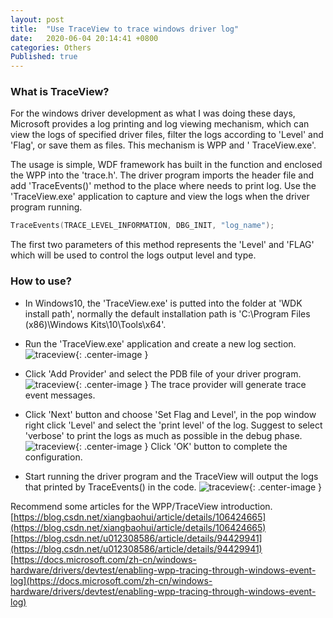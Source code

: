 ```yaml
---
layout: post
title:  "Use TraceView to trace windows driver log"
date:   2020-06-04 20:14:41 +0800
categories: Others
Published: true
---
```

### What is TraceView?
For the windows driver development as what I was doing these days, Microsoft provides a log printing and log viewing mechanism, which can view the logs of specified driver files, filter the logs according to 'Level' and 'Flag', or save them as files. This mechanism is WPP and ' TraceView.exe'.

The usage is simple, WDF framework has built in the function and enclosed the WPP into the 'trace.h'.
The driver program imports the header file and add 'TraceEvents()' method to the place where needs to print log. Use the 'TraceView.exe' application to capture and view the logs when the driver program running.  
```c
TraceEvents(TRACE_LEVEL_INFORMATION, DBG_INIT, "log_name");
```
The first two parameters of this method represents the 'Level' and 'FLAG' which will be used to control the logs output level and type.

### How to use?
+ In Windows10, the 'TraceView.exe' is putted into the folder at 'WDK install path', normally the default installation path is 'C:\Program Files (x86)\Windows Kits\10\Tools\x64'. 

+ Run the 'TraceView.exe' application and create a new log section. 
![traceview]({{site.baseurl}}/assets/image/others-traceview-01.PNG){: .center-image }

+ Click 'Add Provider' and select the PDB file of your driver program. 
![traceview]({{site.baseurl}}/assets/image/others-traceview-02.PNG){: .center-image }
The trace provider will generate trace event messages.

+ Click 'Next' button and choose 'Set Flag and Level', in the pop window right click 'Level' and select the 'print level' of the log. Suggest to select 'verbose' to print the logs as much as possible in the debug phase.  
![traceview]({{site.baseurl}}/assets/image/others-traceview-03.PNG){: .center-image }
Click 'OK' button to complete the configuration. 

+ Start running the driver program and the TraceView will output the logs that printed by TraceEvents() in the code.
![traceview]({{site.baseurl}}/assets/image/others-traceview-04.PNG){: .center-image }

Recommend some articles for the WPP/TraceView introduction.
[https://blog.csdn.net/xiangbaohui/article/details/106424665](https://blog.csdn.net/xiangbaohui/article/details/106424665)
[https://blog.csdn.net/u012308586/article/details/94429941](https://blog.csdn.net/u012308586/article/details/94429941)
[https://docs.microsoft.com/zh-cn/windows-hardware/drivers/devtest/enabling-wpp-tracing-through-windows-event-log](https://docs.microsoft.com/zh-cn/windows-hardware/drivers/devtest/enabling-wpp-tracing-through-windows-event-log)